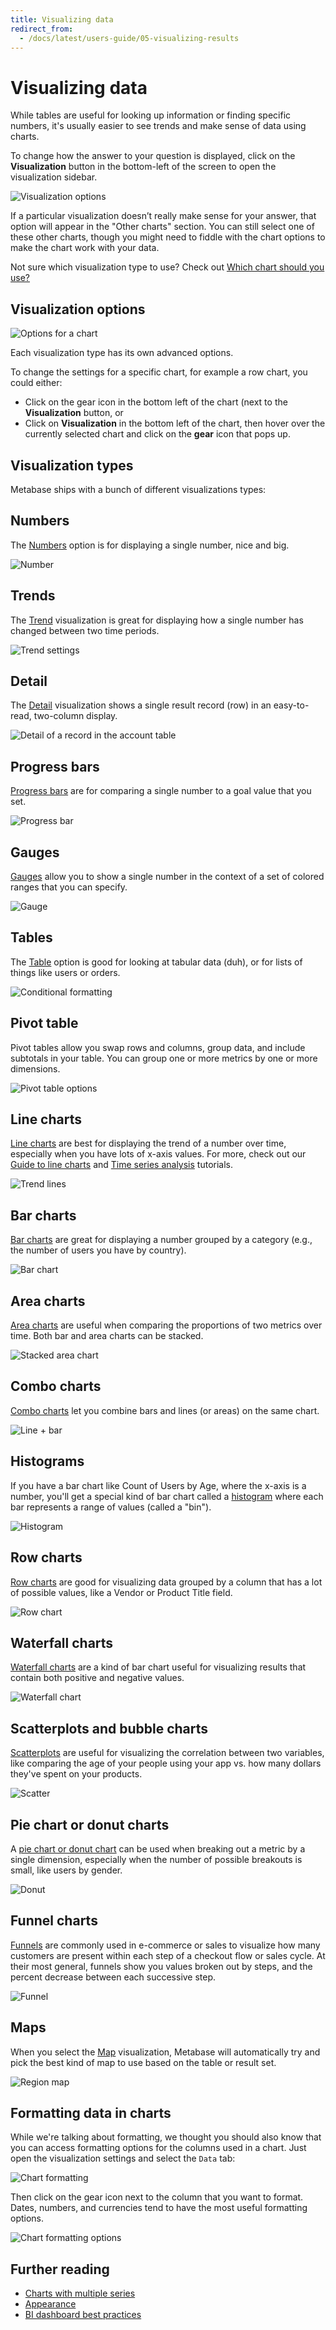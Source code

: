 ```yaml
---
title: Visualizing data
redirect_from:
  - /docs/latest/users-guide/05-visualizing-results
---
```


# Visualizing data

While tables are useful for looking up information or finding specific numbers, it's usually easier to see trends and make sense of data using charts.

To change how the answer to your question is displayed, click on the **Visualization** button in the bottom-left of the screen to open the visualization sidebar.

![Visualization options](../images/VisualizeChoices.png)

If a particular visualization doesn’t really make sense for your answer, that option will appear in the "Other charts" section. You can still select one of these other charts, though you might need to fiddle with the chart options to make the chart work with your data.

Not sure which visualization type to use? Check out [Which chart should you use?](https://www.metabase.com/learn/visualization/chart-guide)

## Visualization options

![Options for a chart](../images/viz-options.png)

Each visualization type has its own advanced options.

To change the settings for a specific chart, for example a row chart, you could either:

- Click on the gear icon in the bottom left of the chart (next to the **Visualization** button, or
- Click on **Visualization** in the bottom left of the chart, then hover over the currently selected chart and click on the **gear** icon that pops up.

## Visualization types

Metabase ships with a bunch of different visualizations types:

## Numbers

The [Numbers](./visualizations/numbers.md) option is for displaying a single number, nice and big.

![Number](../images/number.png)

## Trends

The [Trend](./visualizations/trend.md) visualization is great for displaying how a single number has changed between two time periods.

![Trend settings](../images/trend-settings.png)

## Detail

The [Detail](./visualizations/detail.md) visualization shows a single result record (row) in an easy-to-read, two-column display.

![Detail of a record in the account table](../images/detail.png)

## Progress bars

[Progress bars](./visualizations/progress-bar.md) are for comparing a single number to a goal value that you set.

![Progress bar](../images/progress.png)

## Gauges

[Gauges](./visualizations/gauge.md) allow you to show a single number in the context of a set of colored ranges that you can specify.

![Gauge](../images/gauge.png)

## Tables

The [Table](./visualizations/table.md) option is good for looking at tabular data (duh), or for lists of things like users or orders.

![Conditional formatting](../images/conditional-formatting.png)

## Pivot table

Pivot tables allow you swap rows and columns, group data, and include subtotals in your table. You can group one or more metrics by one or more dimensions.

![Pivot table options](../images/pivot-table-options.png)

## Line charts

[Line charts](./visualizations/line-bar-and-area-charts.md) are best for displaying the trend of a number over time, especially when you have lots of x-axis values. For more, check out our [Guide to line charts](https://www.metabase.com/learn/basics/visualizing-data/line-charts.html) and [Time series analysis](https://www.metabase.com/learn/time-series) tutorials.

![Trend lines](../images/trend-lines.png)

## Bar charts

[Bar charts](./visualizations/line-bar-and-area-charts.md) are great for displaying a number grouped by a category (e.g., the number of users you have by country).

![Bar chart](../images/bar.png)

## Area charts

[Area charts](./visualizations/line-bar-and-area-charts.md) are useful when comparing the proportions of two metrics over time. Both bar and area charts can be stacked.

![Stacked area chart](../images/area.png)

## Combo charts

[Combo charts](./visualizations/combo-chart.md) let you combine bars and lines (or areas) on the same chart.

![Line + bar](../images/combo-chart.png)

## Histograms

If you have a bar chart like Count of Users by Age, where the x-axis is a number, you'll get a special kind of bar chart called a [histogram](./visualizations/line-bar-and-area-charts.md) where each bar represents a range of values (called a "bin").

![Histogram](../images/histogram.png)

## Row charts

[Row charts](./visualizations/line-bar-and-area-charts.md) are good for visualizing data grouped by a column that has a lot of possible values, like a Vendor or Product Title field.

![Row chart](../images/row.png)

## Waterfall charts

[Waterfall charts](./visualizations/waterfall-chart.md) are a kind of bar chart useful for visualizing results that contain both positive and negative values.

![Waterfall chart](../images/waterfall-chart.png)

## Scatterplots and bubble charts

[Scatterplots](./visualizations/scatterplot-or-bubble-chart.md) are useful for visualizing the correlation between two variables, like comparing the age of your people using your app vs. how many dollars they've spent on your products.

![Scatter](../images/scatter.png)

## Pie chart or donut charts

A [pie chart or donut chart](./visualizations/pie-or-donut-chart.md) can be used when breaking out a metric by a single dimension, especially when the number of possible breakouts is small, like users by gender.

![Donut](../images/donut.png)

## Funnel charts

[Funnels](./visualizations/funnel.md) are commonly used in e-commerce or sales to visualize how many customers are present within each step of a checkout flow or sales cycle. At their most general, funnels show you values broken out by steps, and the percent decrease between each successive step.

![Funnel](../images/funnel.png)

## Maps

When you select the [Map](./visualizations/map) visualization, Metabase will automatically try and pick the best kind of map to use based on the table or result set.

![Region map](../images/map.png)

## Formatting data in charts

While we're talking about formatting, we thought you should also know that you can access formatting options for the columns used in a chart. Just open the visualization settings and select the `Data` tab:

![Chart formatting](../../images/chart-formatting.png)

Then click on the gear icon next to the column that you want to format. Dates, numbers, and currencies tend to have the most useful formatting options.

![Chart formatting options](../../images/chart-formatting-options.png)

## Further reading

- [Charts with multiple series](../../dashboards/multiple-series.md)
- [Appearance](../../configuring-metabase/appearance.md)
- [BI dashboard best practices](https://www.metabase.com/learn/dashboards/bi-dashboard-best-practices.html)

